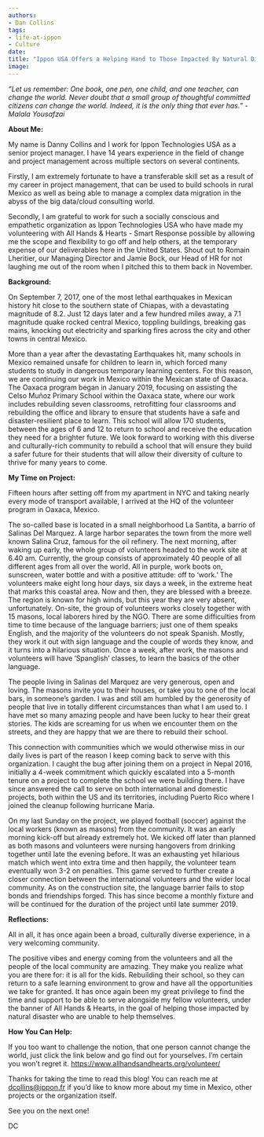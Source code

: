 ```yaml
---
authors:
- Dan Collins
tags:
- life-at-ippon
- Culture
date: 
title: "Ippon USA Offers a Helping Hand to Those Impacted By Natural Disaster"
image: 
---
```


*“Let us remember: One book, one pen, one child, and one teacher, can change the world. Never doubt that a small group of thoughtful committed citizens can change the world. Indeed, it is the only thing that ever has.” - Malala Yousafzai*

**About Me:**

 My name is Danny Collins and I work for Ippon Technologies USA as a senior project manager. I have 14 years experience in the field of change and project management across multiple sectors on several continents. 
 
 Firstly, I am extremely fortunate to have a transferable skill set as a result of my career in project management, that can be used to build schools in rural Mexico as well as being able to manage a complex data migration in the abyss of the big data/cloud consulting world. 
 
Secondly, I am grateful to work for such a socially conscious and empathetic organization as Ippon Technologies USA who have made my volunteering with All Hands & Hearts - Smart Response possible by allowing me the scope and flexibility to go off and help others, at the temporary expense of our deliverables here in the United States. Shout out to Romain Lheritier, our Managing Director and Jamie Bock, our Head of HR for not laughing me out of the room when I pitched this to them back in November. 

**Background:**

On September 7, 2017, one of the most lethal earthquakes in Mexican history hit close to the southern state of Chiapas, with a devastating magnitude of 8.2. Just 12 days later and a few hundred miles away, a 7.1 magnitude quake rocked central Mexico, toppling buildings, breaking gas mains, knocking out electricity and sparking fires across the city and other towns in central Mexico.

More than a year after the devastating Earthquakes hit, many schools in Mexico remained unsafe for children to learn in, which forced many students to study in dangerous temporary learning centers. For this reason, we are continuing our work in Mexico within the Mexican state of Oaxaca. The Oaxaca program began in January 2019, focusing on assisting the Celso Muñoz Primary School within the Oaxaca state, where our work includes rebuilding seven classrooms, retrofitting four classrooms and rebuilding the office and library to ensure that students have a safe and disaster-resilient place to learn. This school will allow 170 students, between the ages of 6 and 12 to return to school and receive the education they need for a brighter future. We look forward to working with this diverse and culturally-rich community to rebuild a school that will ensure they build a safer future for their students that will allow their diversity of culture to thrive for many years to come. 

**My Time on Project:**

Fifteen hours after setting off from my apartment in NYC and taking nearly every mode of transport available, I arrived at the HQ of the volunteer program in Oaxaca, Mexico. 

The so-called base is located in a small neighborhood La Santita, a barrio of Salinas Del Marquez. A large harbor separates the town from the more well known Salina Cruz, famous for the oil refinery. The next morning, after waking up early, the whole group of volunteers headed to the work site at 6.40 am. Currently, the group consists of approximately 40 people of all different ages from all over the world. All in purple, work boots on, sunscreen, water bottle and with a positive attitude: off to ‘work.’ The volunteers make eight long hour days, six days a week, in the extreme heat that marks this coastal area. Now and then, they are blessed with a breeze. The region is known for high winds, but this year they are very absent, unfortunately. On-site, the group of volunteers works closely together with 15 masons, local laborers hired by the NGO. There are some difficulties from time to time because of the language barriers; just one of them speaks English, and the majority of the volunteers do not speak Spanish. Mostly, they work it out with sign language and the couple of words they know, and it turns into a hilarious situation. Once a week, after work, the masons and volunteers will have ‘Spanglish’ classes, to learn the basics of the other language.

The people living in Salinas del Marquez are very generous, open and loving. The masons invite you to their houses, or take you to one of the local bars, in someone’s garden. I was and still am humbled by the generosity of people that live in totally different circumstances than what I am used to. I have met so many amazing people and have been lucky to hear their great stories. The kids are screaming for us when we encounter them on the streets, and they are happy that we are there to rebuild their school.

This connection with communities which we would otherwise miss in our daily lives is part of the reason I keep coming back to serve with this organization. I caught the bug after joining them on a project in Nepal 2016, initially a 4-week commitment which quickly escalated into a 5-month tenure on a project to complete the school we were building there. I have since answered the call to serve on both international and domestic projects, both within the US and its territories, including Puerto Rico where I joined the cleanup following hurricane Maria.

On my last Sunday on the project, we played football (soccer) against the local workers (known as masons) from the community. It was an early morning kick-off but already extremely hot. We kicked off later than planned as both masons and volunteers were nursing hangovers from drinking together until late the evening before. It was an exhausting yet hilarious match which went into extra time and then happily, the volunteer team eventually won 3-2 on penalties. This game served to further create a closer connection between the international volunteers and the wider local community. As on the construction site, the language barrier fails to stop bonds and friendships forged. This has since become a monthly fixture and will be continued for the duration of the project until late summer 2019. 


**Reflections:**

All in all, it has once again been a broad, culturally diverse experience, in a very welcoming community. 

The positive vibes and energy coming from the volunteers and all the people of the local community are amazing. They make you realize what you are there for: it is all for the kids. Rebuilding their school, so they can return to a safe learning environment to grow and have all the opportunities we take for granted. It has once again been my great privilege to find the time and support to be able to serve alongside my fellow volunteers, under the banner of All Hands & Hearts, in the goal of helping those impacted by natural disaster who are unable to help themselves. 

**How You Can Help:**

If you too want to challenge the notion, that one person cannot change the world, just click the link below and go find out for yourselves. I’m certain you won’t regret it. https://www.allhandsandhearts.org/volunteer/

Thanks for taking the time to read this blog! You can reach me at dcollins@ippon.fr if you’d like to know more about my time in Mexico, other projects or the organization itself. 

See you on the next one! 

DC

